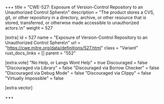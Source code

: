 +++
title = "CWE-527: Exposure of Version-Control Repository to an Unauthorized Control Sphere\n"
description = "The product stores a CVS, git, or other repository in a directory, archive, or other resource that is stored, transferred, or otherwise made accessible to unauthorized actors.\n"
weight = 527

[extra]
id = 527
name = "Exposure of Version-Control Repository to an Unauthorized Control Sphere\n"
url = "https://cwe.mitre.org/data/definitions/527.html"
class = "Variant"
rust_docs_links = []
parent = "552"

[extra.vote]
"No Help, or Langs Wont Help" = true
Discouraged = false
"Discouraged via Library" = false
"Discouraged via Borrow Checker" = false
"Discouraged via Debug Mode" = false
"Discouraged via Clippy" = false
"Virtually Impossible" = false

[extra.vector]

+++